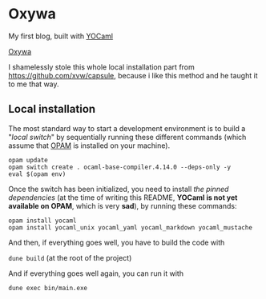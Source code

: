 # Oxywa

My first blog, built with [YOCaml](https://github.com/xhtmlboi/yocaml)

[Oxywa](https://hakimba.github.io/oxywa/)

I shamelessly stole this whole local installation part from https://github.com/xvw/capsule, because i like this method and he taught it to me that way.

## Local installation

The most standard way to start a development environment is to build a "_local
switch_" by sequentially running these different commands (which assume that
[OPAM](https://opam.ocaml.org/) is installed on your machine).

```shellsession
opam update
opam switch create . ocaml-base-compiler.4.14.0 --deps-only -y
eval $(opam env)
```

Once the switch has been initialized, you need to install _the pinned
dependencies_ (at the time of writing this README, **YOCaml is not yet available
on OPAM**, which is very **sad**), by running these commands:

```shellsession
opam install yocaml
opam install yocaml_unix yocaml_yaml yocaml_markdown yocaml_mustache
```

And then, if everything goes well, you have to build the code with

`dune build` (at the root of the project)

And if everything goes well again, you can run it with

`dune exec bin/main.exe`